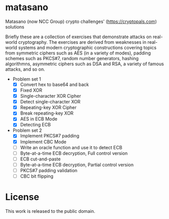 # matasano
Matasano (now NCC Group) crypto challenges' (https://cryptopals.com) solutions

Briefly these are a collection of exercises that demonstrate attacks on real-world cryptography.
The exercises are derived from weaknesses in real-world systems and modern cryptographic
constructions covering topics from symmetric ciphers such as AES (in a variety of modes), padding
schemes such as PKCS#7, random number generators, hashing algorithmns, asymmetric ciphers such as
DSA and RSA, a variety of famous attacks, and so on.

- Problem set 1
  - [x] Convert hex to base64 and back
  - [x] Fixed XOR
  - [x] Single-character XOR Cipher
  - [x] Detect single-character XOR
  - [x] Repeating-key XOR Cipher
  - [x] Break repeating-key XOR
  - [x] AES in ECB Mode
  - [x] Detecting ECB
- Problem set 2
  - [x] Implement PKCS#7 padding
  - [x] Implement CBC Mode
  - [ ] Write an oracle function and use it to detect ECB
  - [ ] Byte-at-a-time ECB decryption, Full control version
  - [ ] ECB cut-and-paste
  - [ ] Byte-at-a-time ECB decryption, Partial control version
  - [ ] PKCS#7 padding validation
  - [ ] CBC bit flipping

# License
This work is released to the public domain.
